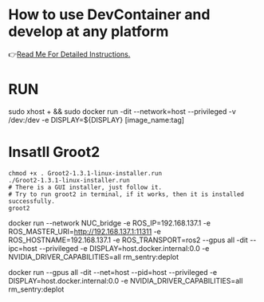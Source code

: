 # How to use DevContainer and develop at any platform

👉[Read Me For Detailed Instructions.](https://polaris-notebook.readthedocs.io/zh-cn/latest/Docker/RunDevEnv.html#)

# RUN 

sudo xhost + && sudo docker run -dit --network=host --privileged -v /dev:/dev -e DISPLAY=${DISPLAY} [image_name:tag]

# Insatll Groot2

```
chmod +x . Groot2-1.3.1-linux-installer.run
./Groot2-1.3.1-linux-installer.run
# There is a GUI installer, just follow it.
# Try to run groot2 in terminal, if it works, then it is installed successfully.
groot2
```

docker run --network NUC_bridge -e ROS_IP=192.168.137.1 -e ROS_MASTER_URI=http://192.168.137.1:11311 -e ROS_HOSTNAME=192.168.137.1 -e ROS_TRANSPORT=ros2 --gpus all -dit --ipc=host --privileged -e DISPLAY=host.docker.internal:0.0 -e NVIDIA_DRIVER_CAPABILITIES=all rm_sentry:deplot

docker run --gpus all -dit --net=host --pid=host --privileged -e DISPLAY=host.docker.internal:0.0 -e NVIDIA_DRIVER_CAPABILITIES=all rm_sentry:deplot
